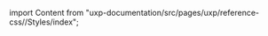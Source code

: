 
import Content from "uxp-documentation/src/pages/uxp/reference-css//Styles/index";

<Content query="product=photoshop"/>
